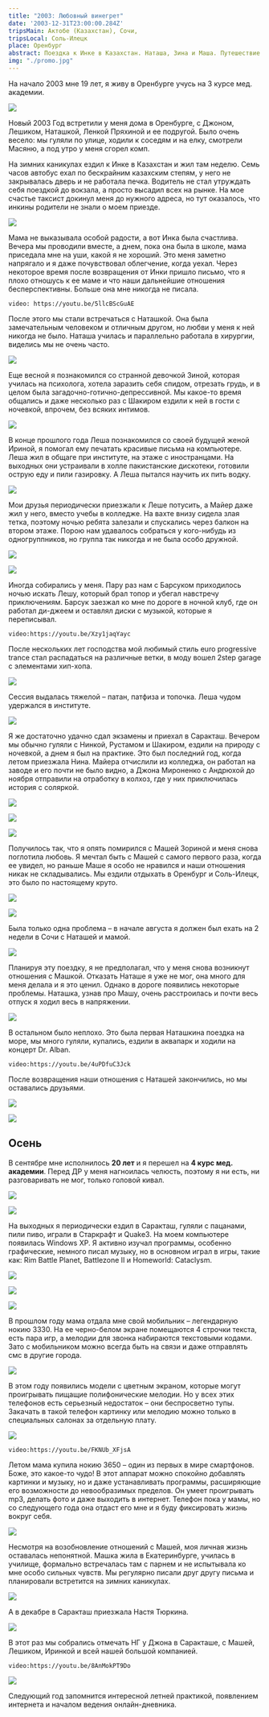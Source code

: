 ```yaml
---
title: "2003: Любовный винегрет"
date: '2003-12-31T23:00:00.284Z'
tripsMain: Актобе (Казахстан), Сочи, 
tripsLocal: Соль-Илецк
place: Оренбург
abstract: Поездка к Инке в Казахстан. Наташа, Зина и Маша. Путешествие в Сочи. Тусы в общаге. Освоение компьютера и первый смартфон.
img: "./promo.jpg"
---
```


На начало 2003 мне 19 лет, я живу в Оренбурге учусь на 3 курсе мед. академии.

![](img/2003-natasha-4.jpg)

Новый 2003 Год встретили у меня дома в Оренбурге, с Джоном, Лешиком, Наташкой, Ленкой Пряхиной и ее подругой. Было очень весело: мы гуляли по улице, ходили к соседям и на елку, смотрели Масяню, а под утро у меня сгорел комп.

На зимних каникулах ездил к Инке в Казахстан и жил там неделю. Семь часов автобус ехал по бескрайним казахским степям, у него не закрывалась дверь и не работала печка. Водитель не стал утруждать себя поездкой до вокзала, а просто высадил всех на рынке. На мое счастье таксист докинул меня до нужного адреса, но тут оказалось, что инкины родители не знали о моем приезде.

![](img/inna-2003-1c.jpg)

Мама не выказывала особой радости, а вот Инка была счастлива. Вечера мы проводили вместе, а днем, пока она была в школе, мама приседала мне на уши, какой я не хороший. Это меня заметно напрягало и я даже почувствовал облегчение, когда уехал. Через некоторое время после возвращения от Инки пришло письмо, что я плохо отношусь к ее маме и что наши дальнейшие отношения бесперспективны. Больше она мне никогда не писала.

`video: https://youtu.be/5llcBScGuAE`

После этого мы стали встречаться с Наташкой. Она была замечательным человеком и отличным другом, но любви у меня к ней никогда не было. Наташа училась и параллельно работала в хирургии, виделись мы не очень часто.

![](img/2003-natasha-5.jpg)

Еще весной я познакомился со странной девочкой Зиной, которая училась на психолога, хотела заразить себя спидом, отрезать грудь, и в целом была загадочно-готично-депрессивной. Мы какое-то время общались и даже несколько раз с Шакиром ездили к ней в гости с ночевкой, впрочем, без всяких интимов.

![](img/2003-zina.jpg)

В конце прошлого года Леша познакомился со своей будущей женой Ириной, я помогал ему печатать красивые письма на компьютере. Леша жил в общаге при институте, на этаже с иностранцами. На выходных они устраивали в холле пакистанские дискотеки, готовили острую еду и пили газировку. А Леша пытался научить их пить водку.

![](img/orgma-4.jpg)

Мои друзья периодически приезжали к Леше потусить, а Майер даже жил у него, вместо учебы в колледже. На вахте внизу сидела злая тетка, поэтому ночью ребята залезали и спускались через балкон на втором этаже. Порою нам удавалось собраться у кого-нибудь из одногруппников, но группа так никогда и не была особо дружной.

![](img/orgma-2.jpg)

![](img/orgma-1.jpg)

Иногда собирались у меня. Пару раз нам с Барсуком приходилось ночью искать Лешу, который брал топор и убегал навстречу приключениям. Барсук заезжал ко мне по дороге в ночной клуб, где он работал ди-джеем и оставлял диски с музыкой, которые я переписывал.

`video:https://youtu.be/Xzy1jaqYayc`

После нескольких лет господства мой любимый стиль euro progressive trance стал распадаться на различные ветки, в моду вошел 2step garage с элементами хип-хопа.

![](img/2004-badger.jpg)

Сессия выдалась тяжелой &ndash; патан, патфиза и топочка. Леша чудом удержался в институте.

![](img/orgma-5.jpg)

Я же достаточно удачно сдал экзамены и приехал в Саракташ. Вечером мы обычно гуляли с Нинкой, Рустамом и Шакиром, ездили на природу с ночевкой, а днем я был на практике. Это был последний год, когда летом приезжала Нина. Майера отчислили из колледжа, он работал на заводе и его почти не было видно, а Джона Мироненко с Андрюхой до ноября отправили на отработку в колхоз, где у них приключилась история с соляркой.

![](img/Nina-020-2003.jpg)

![](img/Nina-021-2003.jpg)

![](img/2003-masha2.jpg)

Получилось так, что я опять помирился с Машей Зориной и меня снова поглотила любовь. Я мечтал быть с Машей с самого первого раза, когда ее увидел, но раньше Маше я особо не нравился и наши отношения никак не складывались. Мы ездили отдыхать в Оренбург и Соль-Илецк, это было по настоящему круто.

![](img/2003-masha1.jpg)

![](img/2003-masha3.jpg)

Была только одна проблема &ndash; в начале августа я должен был ехать на 2 недели в Сочи с Наташей и мамой.

![](img/2003-natasha-7.jpg)

Планируя эту поездку, я не предполагал, что у меня снова возникнут отношения с Машкой. Отказать Наташе я уже не мог, она много для меня делала и я это ценил. Однако в дороге появились некоторые проблемы. Наташка, узнав про Машу, очень расстроилась и почти весь отпуск я ходил весь в напряжении. 

![](img/2003-natasha-3.jpg) 

В остальном было неплохо. Это была первая Наташкина поездка на море, мы много гуляли, купались, ездили в аквапарк и ходили на концерт Dr. Alban. 

`video:https://youtu.be/4uPDfuC3Jck`

После возвращения наши отношения с Наташей закончились, но мы оставались друзьями.

![](img/2003-natasha-2.jpg)

![](img/2003-natasha-1.jpg)

## Осень

В сентябре мне исполнилось **20 лет** и я перешел на **4 курс мед. академии**. Перед ДР у меня нагноилась челюсть, поэтому я ни есть, ни разговаривать не мог, только головой кивал.

![](img/2003-dr.jpg)

![](img/orgma-3.jpg)

На выходных я периодически ездил в Саракташ, гуляли с пацанами, пили пиво, играли в Старкрафт и Quake3. На моем компьютере появилась Windows XP. Я активно изучал программы, особенно графические, немного писал музыку, но в основном играл в игры, такие как: Rim Battle Planet, Battlezone II и Homeworld: Cataclysm.

![](img/game-rim-2003-2004.jpg)

![](img/game-Battlezone-Combat-Commander.jpg)

![](img/game-hw-2004.jpg)

В прошлом году мама отдала мне свой мобильник &ndash; легендарную нокию 3330. На ее черно-белом экране помещаются 4 строчки текста, есть пара игр, а мелодии для звонка набираются текстовыми кодами. Зато с мобильником можно всегда быть на связи и даже отправлять смс в другие города.

![](img/nokia3330.jpg)

В этом году появились модели с цветным экраном, которые могут проигрывать пищащие полифонические мелодии. Но у всех этих телефонов есть серьезный недостаток &ndash; они беспросветно тупы. Закачать в такой телефон картинку или мелодию можно только в специальных салонах за отдельную плату.

![](img/mobile.jpg)

`video:https://youtu.be/FKNUb_XFjsA`

Летом мама купила нокию 3650 &ndash; один из первых в мире смартфонов. Боже, это какое-то чудо! В этот аппарат можно спокойно добавлять картинки и музыку, но и даже устанавливать программы, расширяющие его возможности до невообразимых пределов. Он умеет проигрывать mp3, делать фото и даже выходить в интернет. Телефон пока у мамы, но со следующего года она отдаст его мне и я буду фиксировать жизнь вокруг себя.

![](img/nokia3650.jpg)

Несмотря на возобновление отношений с Машей, моя личная жизнь оставалась непонятной. Машка жила в Екатеринбурге, училась в училище, формально встречалась там с парнем и не испытывала ко мне особо сильных чувств. Мы регулярно писали друг другу письма и планировали встретится на зимних каникулах.

![](img/Mashia_Zorina-pustota.jpg)

А в декабре в Саракташ приезжала Настя Тюркина.

![](img/2003-04-nasti.jpg)

В этот раз мы собрались отмечать НГ у Джона в Саракташе, с Машей, Лешиком, Иринкой и всей нашей большой компанией. 

`video:https://youtu.be/8AnMokPT9Do`

![](img/002_77147.jpg)

Следующий год запомнится интересной летней практикой, появлением интернета и началом ведения онлайн-дневника.